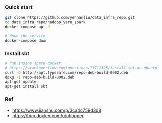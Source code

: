 ### Quick start
```bash
git clone https://github.com/yennanliu/data_infra_repo.git
cd data_infra_repo/hadoop_yarn_spark
docker-compose up -d

# down the service 
docker-compose down
```

### Install sbt
```bash
# run inside spark docker
# https://stackoverflow.com/questions/13711395/install-sbt-on-ubuntu
curl -O http://apt.typesafe.com/repo-deb-build-0002.deb
dpkg -i repo-deb-build-0002.deb
apt-get update
apt-get install sbt
```

### Ref
- https://www.jianshu.com/p/3ca4c759d3d8
- https://hub.docker.com/u/uhopper